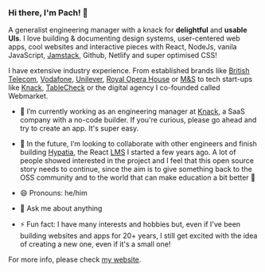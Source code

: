 ### Hi there, I'm Pach! 👋

A generalist engineering manager with a knack for **delightful** and **usable UIs**. I love building & documenting design systems, user-centered web apps, cool websites and interactive pieces with React, NodeJs, vanila JavaScript, [Jamstack](https://jamstack.org/), Github, Netlify and super optimised CSS!

I have extensive industry experience. From established brands like [British Telecom](https://bt.com), [Vodafone](https://vodafone.com), [Unilever](https://unilever.com), [Royal Opera House](https://roh.org.uk) or [M&S](https://marksandspencer.com) to tech start-ups like [Knack](https://knack.com/), [TableCheck](https://www.tablecheck.com/en/join) or the digital agency I co-founded called Webmarket.

- 🔭 I’m currently working as an engineering manager at [Knack](https://knack.com), a SaaS company with a no-code builder. If you're curious, please go ahead and try to create an app. It's super easy.

- 👯 In the future, I’m looking to collaborate with other engineers and finish building [Hypatia](https://github.com/gazpachu/hypatia), the React [LMS](https://en.wikipedia.org/wiki/Learning_management_system) I started a few years ago. A lot of people showed interested in the project and I feel that this open source story needs to continue, since the aim is to give something back to the OSS community and to the world that can make education a bit better 💙

- 😄 Pronouns: he/him

- 💬 Ask me about anything

- ⚡ Fun fact: I have many interests and hobbies but, even if I've been building websites and apps for 20+ years, I still get excited with the idea of creating a new one, even if it's a small one!

For more info, please check [my website](https://www.joanmira.com).
